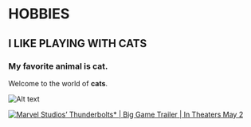 # HOBBIES
## I LIKE PLAYING WITH CATS
### My favorite animal is cat.
Welcome to the world of **cats**. 

![Alt text](https://images.theconversation.com/files/651621/original/file-20250226-32-jxjhmy.jpg?ixlib=rb-4.1.0&rect=0%2C377%2C6000%2C3000&q=45&auto=format&w=668&h=324&fit=crop)

[![Marvel Studios’ Thunderbolts* | Big Game Trailer | In Theaters May 2](https://img.youtube.com/vi/hUUszE29jS0/0.jpg)](https://www.youtube.com/watch?v=hUUszE29jS0)
